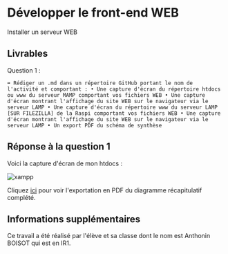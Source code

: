 # Développer le front-end WEB

Installer un serveur WEB

## Livrables

Question 1 :

```
➡️ Rédiger un .md dans un répertoire GitHub portant le nom de l'activité et comportant : • Une capture d'écran du répertoire htdocs ou www du serveur MAMP comportant vos fichiers WEB • Une capture d'écran montrant l'affichage du site WEB sur le navigateur via le serveur LAMP • Une capture d'écran du répertoire www du serveur LAMP [SUR FILEZILLA] de la Raspi comportant vos fichiers WEB • Une capture d'écran montrant l'affichage du site WEB sur le navigateur via le serveur LAMP • Un export PDF du schéma de synthèse
```

## Réponse à la question 1

Voici la capture d'écran de mon htdocs :

![xampp](https://i.imgur.com/yaOc0gO.png)

Cliquez [ici](https://github.com/snir-2024/anthonin.boisot/blob/main/Developper_le_front-end_WEB/InstallerUnServeurWeb/InstallerUnServeurWeb.pdf) pour voir l'exportation en PDF du diagramme récapitulatif complété.

## Informations supplémentaires

Ce travail a été réalisé par l'élève et sa classe dont le nom est Anthonin BOISOT qui est en IR1.
